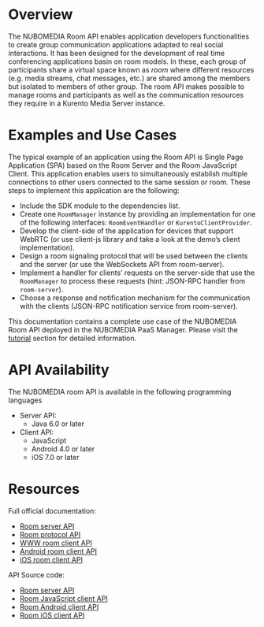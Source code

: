 # Overview

The NUBOMEDIA Room API enables application developers functionalities to create group communication applications adapted to real social interactions. It has been designed for the development of real time conferencing applications basin on room models. In these, each group of participants share a virtual space known as *room* where different resources (e.g. media streams, chat messages, etc.) are shared among the members but isolated to members of other group. The room API makes possible to manage rooms and participants as well as the communication resources they require in a Kurento Media Server instance.

# Examples and Use Cases

The typical example of an application using the Room API is Single Page Application (SPA) based on the Room Server and the Room JavaScript Client. This application enables users to simultaneously establish multiple connections to other users connected to the same session or room. These steps to implement this application are the following:

- Include the SDK module to the dependencies list.
- Create one ```RoomManager``` instance by providing an implementation for one of the following interfaces: ```RoomEventHandler``` or ```KurentoClientProvider```.
- Develop the client-side of the application for devices that support WebRTC (or use client-js library and take a look at the demo’s client implementation).
- Design a room signaling protocol that will be used between the clients and the server (or use the WebSockets API from room-server).
- Implement a handler for clients’ requests on the server-side that use the ```RoomManager``` to process these requests (hint: JSON-RPC handler from ```room-server```).
- Choose a response and notification mechanism for the communication with the clients (JSON-RPC notification service from room-server).

This documentation contains a complete use case of the NUBOMEDIA Room API deployed in the NUBOMEDIA PaaS Manager. Please visit the [tutorial](../tutorial/nubomedia-room.md) section for detailed information.  

# API Availability

The NUBOMEDIA room API is available in the following programming languages

- Server API:
	- Java 6.0 or later
- Client API:
	- JavaScript
	- Android 4.0 or later
	- iOS 7.0 or later

# Resources

Full official documentation:

- [Room server API](http://doc-kurento-room.readthedocs.org/)
- [Room protocol API](http://doc-kurento-room.readthedocs.org/en/latest/websocket_api_room_server.html)
- [WWW room client API](http://doc-kurento-room.readthedocs.org/en/latest/client_javascript_api.html)
- [Android room client API](http://kurento-room-client-android.readthedocs.org/)
- [iOS room client API](http://kurento-ios.readthedocs.org/en/latest/dev_guide.html#kurento-room)

API Source code:

- [Room server API](https://github.com/Kurento/kurento-room/tree/master/kurento-room-sdk)
- [Room JavaScript client API](https://github.com/Kurento/kurento-room/tree/master/kurento-room-client-js)
- [Room Android client API](https://github.com/nubomedia-vtt/kurento-room-client-android)
- [Room iOS client API](https://github.com/nubomediaTI/Kurento-iOS)
